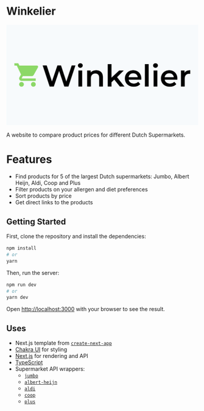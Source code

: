 # Winkelier

<p align="center">
    <img src="./public/banner.png">
</p>

A website to compare product prices for different Dutch Supermarkets.

# Features
* Find products for 5 of the largest Dutch supermarkets: Jumbo, Albert Heijn, Aldi, Coop and Plus
* Filter products on your allergen and diet preferences
* Sort products by price
* Get direct links to the products

## Getting Started

First, clone the repository and install the dependencies:
```bash
npm install
# or
yarn
```

Then, run the server:

```bash
npm run dev
# or
yarn dev
```

Open [http://localhost:3000](http://localhost:3000) with your browser to see the result.

## Uses
* Next.js template from [`create-next-app`](https://github.com/vercel/next.js/tree/canary/packages/create-next-app)
* [Chakra UI](https://chakra-ui.com/) for styling
* [Next.js](https://nextjs.org/) for rendering and API
* [TypeScript](https://www.typescriptlang.org/)
* Supermarket API wrappers:
    * [`jumbo`](https://github.com/RinseV/jumbo-wrapper)
    * [`albert-heijn`](https://github.com/RinseV/albert-heijn-wrapper)
    * [`aldi`](https://github.com/RinseV/aldi-wrapper)
    * [`coop`](https://github.com/RinseV/coop-wrapper)
    * [`plus`](https://github.com/RinseV/plus-wrapper)

